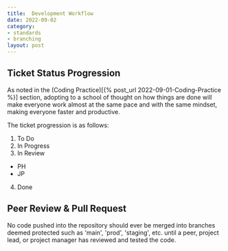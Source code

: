```yaml
---
title:  Development Workflow 
date: 2022-09-02
category:
- standards
- branching
layout: post
---
```



Ticket Status Progression
-------------

As noted in the (Coding Practice)[{% post_url 2022-09-01-Coding-Practice %}] section, adopting to a school of thought on how things are done will make
everyone work almost at the same pace and with the same mindset, making everyone faster and productive.

The ticket progression is as follows:

1. To Do
2. In Progress
3. In Review
  * PH
  * JP
4. Done


Peer Review & Pull Request
-------------

No code pushed into the repository should ever be merged into branches deemed protected such as 'main', 'prod', 'staging', etc.
until a peer, project lead, or project manager has reviewed and tested the code.
